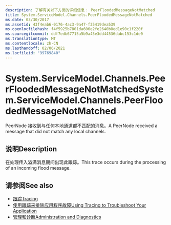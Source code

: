 ```yaml
---
description: 了解有关以下方面的详细信息： PeerFloodedMessageNotMatched
title: System.ServiceModel.Channels.PeerFloodedMessageNotMatched
ms.date: 03/30/2017
ms.assetid: 43f4eab6-0176-4ac3-9a47-f35419dea539
ms.openlocfilehash: f4f5925b7801da606e2fe2640b8ed1e90c1f220f
ms.sourcegitcommit: ddf7edb67715a5b9a45e3dd44536dabc153c1de0
ms.translationtype: MT
ms.contentlocale: zh-CN
ms.lasthandoff: 02/06/2021
ms.locfileid: "99769840"
---
```

# <a name="systemservicemodelchannelspeerfloodedmessagenotmatched"></a><span data-ttu-id="7188b-103">System.ServiceModel.Channels.PeerFloodedMessageNotMatched</span><span class="sxs-lookup"><span data-stu-id="7188b-103">System.ServiceModel.Channels.PeerFloodedMessageNotMatched</span></span>

<span data-ttu-id="7188b-104">PeerNode 接收到与任何本地通道都不匹配的消息。</span><span class="sxs-lookup"><span data-stu-id="7188b-104">A PeerNode received a message that did not match any local channels.</span></span>  
  
## <a name="description"></a><span data-ttu-id="7188b-105">说明</span><span class="sxs-lookup"><span data-stu-id="7188b-105">Description</span></span>  

 <span data-ttu-id="7188b-106">在处理传入溢满消息期间出现此跟踪。</span><span class="sxs-lookup"><span data-stu-id="7188b-106">This trace occurs during the processing of an incoming flood message.</span></span>  
  
## <a name="see-also"></a><span data-ttu-id="7188b-107">请参阅</span><span class="sxs-lookup"><span data-stu-id="7188b-107">See also</span></span>

- [<span data-ttu-id="7188b-108">跟踪</span><span class="sxs-lookup"><span data-stu-id="7188b-108">Tracing</span></span>](index.md)
- [<span data-ttu-id="7188b-109">使用跟踪来排除应用程序故障</span><span class="sxs-lookup"><span data-stu-id="7188b-109">Using Tracing to Troubleshoot Your Application</span></span>](using-tracing-to-troubleshoot-your-application.md)
- [<span data-ttu-id="7188b-110">管理和诊断</span><span class="sxs-lookup"><span data-stu-id="7188b-110">Administration and Diagnostics</span></span>](../index.md)
